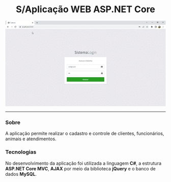 <div align="center">
  <h1>S/Aplicação WEB ASP.NET Core</h1>
</div>

  
<div align="center" >
  <img src="viewappsistemaweb.gif">
</div>



_________________




### Sobre
A aplicação permite realizar o cadastro e controle de clientes, funcionários, animais e atendimentos.
  
### Tecnologias
No desenvolvimento da aplicação foi utilizada a linguagem **C#**, a estrutura **ASP.NET Core MVC**, **AJAX** por meio da biblioteca **jQuery** e o banco de dados **MySQL**.
